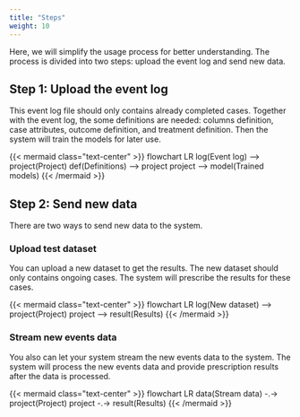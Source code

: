 ```yaml
---
title: "Steps"
weight: 10
---
```


Here, we will simplify the usage process for better understanding. The process is divided into two steps: upload the event log and send new data.

## Step 1: Upload the event log

This event log file should only contains already completed cases. Together with the event log, the some definitions are needed: columns definition, case attributes, outcome definition, and treatment definition. Then the system will train the models for later use.

{{< mermaid class="text-center" >}}
flowchart LR
    log(Event log) --> project(Project)
    def(Definitions) --> project
    project --> model(Trained models)
{{< /mermaid >}}

## Step 2: Send new data

There are two ways to send new data to the system.

### Upload test dataset

You can upload a new dataset to get the results. The new dataset should only contains ongoing cases. The system will prescribe the results for these cases.

{{< mermaid class="text-center" >}}
flowchart LR
    log(New dataset) --> project(Project)
    project --> result(Results)
{{< /mermaid >}}

### Stream new events data

You also can let your system stream the new events data to the system. The system will process the new events data and provide prescription results after the data is processed.


{{< mermaid class="text-center" >}}
flowchart LR
    data(Stream data) -.-> project(Project)
    project -.-> result(Results)
{{< /mermaid >}}
